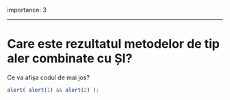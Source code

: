 importance: 3

---

# Care este rezultatul metodelor de tip aler combinate cu ȘI?

Ce va afișa codul de mai jos?

```js
alert( alert(1) && alert(2) );
```

